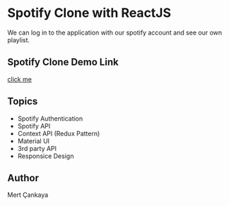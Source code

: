 # Spotify Clone with ReactJS
We can log in to the application with our spotify account and see our own playlist.

## Spotify Clone Demo Link
<a href="https://spotify-clone-b6901.web.app/">click me</a>


## Topics
+ Spotify Authentication
+ Spotify API
+ Context API (Redux Pattern)
+ Material UI
+ 3rd party API
+ Responsice Design

## Author
Mert Çankaya


